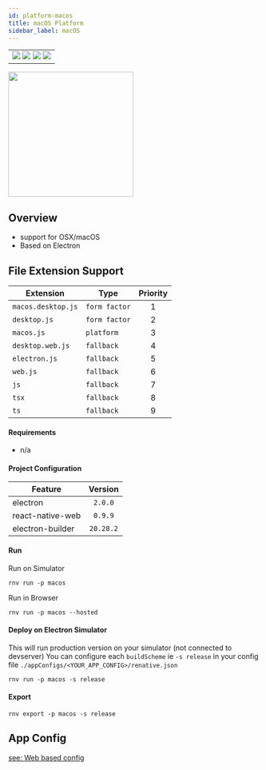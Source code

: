 ```yaml
---
id: platform-macos
title: macOS Platform
sidebar_label: macOS
---
```


<table>
  <tr>
  <td>
    <img src="https://img.shields.io/badge/Mac-yes-brightgreen.svg" />
    <img src="https://img.shields.io/badge/Windows-n/a-lightgrey.svg" />
    <img src="https://img.shields.io/badge/Linux-n/a-lightgrey.svg" />
    <img src="https://img.shields.io/badge/HostMode-n/a-lightgrey.svg" />
  </td>
  </tr>
</table>

<img src="https://renative.org/img/rnv_macos.gif" height="250"/>

## Overview

-   support for OSX/macOS
-   Based on Electron

## File Extension Support

| Extension | Type    | Priority  |
| --------- | --------- | :-------: |
| `macos.desktop.js` | `form factor` | 1 |
| `desktop.js` | `form factor` | 2 |
| `macos.js` | `platform` | 3 |
| `desktop.web.js` | `fallback` | 4 |
| `electron.js` | `fallback` | 5 |
| `web.js` | `fallback` | 6 |
| `js` | `fallback` | 7 |
| `tsx` | `fallback` | 8 |
| `ts` | `fallback` | 9 |

#### Requirements

-   n/a

#### Project Configuration

| Feature          |  Version  |
| ---------------- | :-------: |
| electron         |  `2.0.0`  |
| react-native-web |  `0.9.9`  |
| electron-builder | `20.28.2` |

#### Run

Run on Simulator

```
rnv run -p macos
```

Run in Browser

```
rnv run -p macos --hosted
```

#### Deploy on Electron Simulator

This will run production version on your simulator (not connected to devserver)
You can configure each `buildScheme` ie `-s release` in your config file `./appConfigs/<YOUR_APP_CONFIG>/renative.json`

```
rnv run -p macos -s release
```

#### Export

```
rnv export -p macos -s release
```

## App Config

[see: Web based config](api-config.md#web-props)
